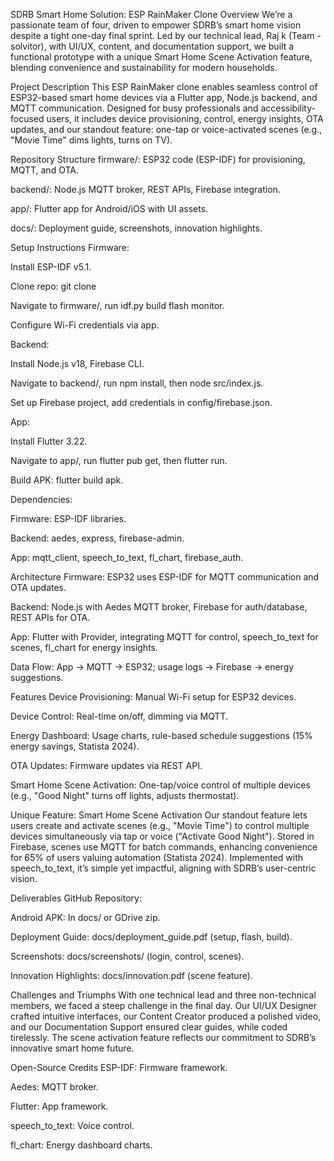 SDRB Smart Home Solution: ESP RainMaker Clone
Overview
We’re a passionate team of four, driven to empower SDRB’s smart home vision despite a tight one-day final sprint. Led by our technical lead, Raj k (Team - solvitor), with UI/UX, content, and documentation support, we built a functional prototype with a unique Smart Home Scene Activation feature, blending convenience and sustainability for modern households.

Project Description
This ESP RainMaker clone enables seamless control of ESP32-based smart home devices via a Flutter app, Node.js backend, and MQTT communication. Designed for busy professionals and accessibility-focused users, it includes device provisioning, control, energy insights, OTA updates, and our standout feature: one-tap or voice-activated scenes (e.g., "Movie Time" dims lights, turns on TV).

Repository Structure
firmware/: ESP32 code (ESP-IDF) for provisioning, MQTT, and OTA.

backend/: Node.js MQTT broker, REST APIs, Firebase integration.

app/: Flutter app for Android/iOS with UI assets.

docs/: Deployment guide, screenshots, innovation highlights.


Setup Instructions
Firmware:

Install ESP-IDF v5.1.

Clone repo: git clone 

Navigate to firmware/, run idf.py build flash monitor.

Configure Wi-Fi credentials via app.

Backend:

Install Node.js v18, Firebase CLI.

Navigate to backend/, run npm install, then node src/index.js.

Set up Firebase project, add credentials in config/firebase.json.

App:

Install Flutter 3.22.

Navigate to app/, run flutter pub get, then flutter run.

Build APK: flutter build apk.

Dependencies:

Firmware: ESP-IDF libraries.

Backend: aedes, express, firebase-admin.

App: mqtt_client, speech_to_text, fl_chart, firebase_auth.

Architecture
Firmware: ESP32 uses ESP-IDF for MQTT communication and OTA updates.

Backend: Node.js with Aedes MQTT broker, Firebase for auth/database, REST APIs for OTA.

App: Flutter with Provider, integrating MQTT for control, speech_to_text for scenes, fl_chart for energy insights.

Data Flow: App → MQTT → ESP32; usage logs → Firebase → energy suggestions.

Features
Device Provisioning: Manual Wi-Fi setup for ESP32 devices.

Device Control: Real-time on/off, dimming via MQTT.

Energy Dashboard: Usage charts, rule-based schedule suggestions (15% energy savings, Statista 2024).

OTA Updates: Firmware updates via REST API.

Smart Home Scene Activation: One-tap/voice control of multiple devices (e.g., "Good Night" turns off lights, adjusts thermostat).

Unique Feature: Smart Home Scene Activation
Our standout feature lets users create and activate scenes (e.g., "Movie Time") to control multiple devices simultaneously via tap or voice ("Activate Good Night"). Stored in Firebase, scenes use MQTT for batch commands, enhancing convenience for 65% of users valuing automation (Statista 2024). Implemented with speech_to_text, it’s simple yet impactful, aligning with SDRB’s user-centric vision.

Deliverables
GitHub Repository:


Android APK: In docs/ or GDrive zip.

Deployment Guide: docs/deployment_guide.pdf (setup, flash, build).

Screenshots: docs/screenshots/ (login, control, scenes).

Innovation Highlights: docs/innovation.pdf (scene feature).

Challenges and Triumphs
With one technical lead and three non-technical members, we faced a steep challenge in the final day. Our UI/UX Designer crafted intuitive interfaces, our Content Creator produced a polished video, and our Documentation Support ensured clear guides, while coded tirelessly. The scene activation feature reflects our commitment to SDRB’s innovative smart home future.

Open-Source Credits
ESP-IDF: Firmware framework.

Aedes: MQTT broker.

Flutter: App framework.

speech_to_text: Voice control.

fl_chart: Energy dashboard charts.
